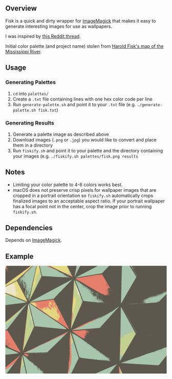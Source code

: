 ## Overview
Fisk is a quick and dirty wrapper for [ImageMagick](https://imagemagick.org/index.php) that makes it easy to generate interesting images for use as wallpapers.

I was inspired by [this Reddit thread](https://www.reddit.com/r/proceduralgeneration/comments/bu5ffk/blobs_20_source_code_in_the_comments/?utm_source=share&utm_medium=ios_app).

Initial color palette (and project name) stolen from [Harold Fisk's map of the Mississippi River](http://www.radicalcartography.net/index.html?fisk).

## Usage
### Generating Palettes
1. `cd` into `palettes/`
1. Create a `.txt` file containing lines with one hex color code per line
1. Run `generate-palette.sh` and point it to your `.txt` file (e.g. `./generate-palette.sh fisk.txt`)

### Generating Results
1. Generate a palette image as described above
1. Download images (`.png` or `.jpg`) you would like to convert and place them in a directory
1. Run `fiskify.sh` and point it to your palette and the directory containing your images (e.g. `./fiskify.sh palettes/fisk.png results`

## Notes
- Limiting your color palette to 4-6 colors works best.
- macOS does not preserve crisp pixels for wallpaper images that are cropped in a portrait orientation so `fiskify.sh` automatically crops finalized images to an acceptable aspect ratio. If your portrait wallpaper has a focal point not in the center, crop the image prior to running `fiskify.sh`.

## Dependencies
Depends on [ImageMagick](https://imagemagick.org/index.php).

## Example
![Robert Horvick Epcot](results/robert-horvick-1463719-unsplash.png)
